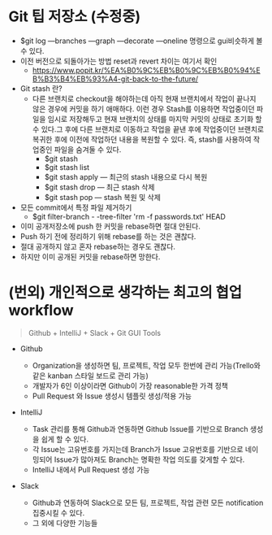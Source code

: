 # Git 팁 저장소 (수정중)
- $git log —branches —graph —decorate —oneline 명령으로 gui비슷하게 볼 수 있다.
- 이전 버전으로 되돌아가는 방법 reset과 revert 차이는 여기서 확인
    - https://www.popit.kr/%EA%B0%9C%EB%B0%9C%EB%B0%94%EB%B3%B4%EB%93%A4-git-back-to-the-future/
- Git stash 란?
    - 다른 브랜치로 checkout을 해야하는데 아직 현재 브랜치에서 작업이 끝나지 않은 경우에 커밋을 하기 애매하다. 이런 경우 Stash를 이용하면 작업중이던 파일을 임시로 저장해두고 현재 브랜치의 상태를 마지막 커밋의 상태로 초기화 할 수 있다.그 후에 다른 브랜치로 이동하고 작업을 끝낸 후에 작업중이던 브랜치로 복귀한 후에 이전에 작업하던 내용을 복원할 수 있다. 즉, stash를 사용하여 작업중인 파일을 숨겨둘 수 있다.
        - $git stash
        - $git stash list
        - $git stash apply — 최근의 stash 내용으로 다시 복원
        - $git stash drop — 최근 stash 삭제
        - $git stash pop — stash 복원 및 삭제
- 모든 commit에서 특정 파일 제거하기
    - $git filter-branch - -tree-filter 'rm -f passwords.txt' HEAD
- 이미 공개저장소에 push 한 커밋을 rebase하면 절대 안된다.
- Push 하기 전에 정리하기 위해 rebase를 하는 것은 괜찮다.
- 절대 공개하지 않고 혼자 rebase하는 경우도 괜찮다.
- 하지만 이미 공개된 커밋을 rebase하면 망한다.


# (번외) 개인적으로 생각하는 최고의 협업 workflow
>Github + IntelliJ + Slack + Git GUI Tools

- Github
  - Organization을 생성하면 팀, 프로젝트, 작업 모두 한번에 관리 가능(Trello와 같은 kanban 스타일 보드로 관리 가능)
  - 개발자가 6인 이상이라면 Github이 가장 reasonable한 가격 정책
  - Pull Request 와 Issue 생성시 템플릿 생성/적용 가능
  
- IntelliJ
  - Task 관리를 통해 Github과 연동하면 Github Issue를 기반으로 Branch 생성을 쉽게 할 수 있다.
  - 각 Issue는 고유번호를 가지는데 Branch가 Issue 고유번호를 기반으로 네이밍되어 Issue가 많아져도 Branch는 명확한 작업 의도를 갖게할 수 있다.
  - IntelliJ 내에서 Pull Request 생성 가능
  
- Slack
  - Github과 연동하여 Slack으로 모든 팀, 프로젝트, 작업 관련 모든 notification 집중시킬 수 있다.
  - 그 외에 다양한 기능들
